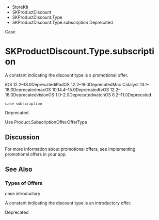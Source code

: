 

- StoreKit
- SKProductDiscount
- SKProductDiscount.Type
-  SKProductDiscount.Type.subscription Deprecated

Case

# SKProductDiscount.Type.subscription

A constant indicating the discount type is a promotional offer.

iOS 12.2–18.0DeprecatediPadOS 12.2–18.0DeprecatedMac Catalyst 13.1–18.0DeprecatedmacOS 10.14.4–15.0DeprecatedtvOS 12.2–18.0DeprecatedvisionOS 1.0–2.0DeprecatedwatchOS 6.2–11.0Deprecated

``` source
case subscription
```

Deprecated

Use Product.SubscriptionOffer.OfferType

## Discussion

For more information about promotional offers, see Implementing promotional offers in your app.

## See Also

### Types of Offers

case introductory

A constant indicating the discount type is an introductory offer.

Deprecated

